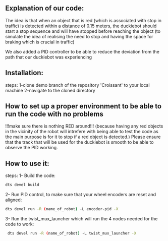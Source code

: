 ## Explanation of our code:
The idea is that when an object that is red (which is associated with stop in traffic) is detected within a distance of   0.15 meters, the duckiebot should start a stop sequence and will have stopped before reaching the object (to simulate the idea of realising the need to stop and having the space for braking which is crucial in traffic) 

We also added a PID controller to be able to reduce the deviation from the path that our duckiebot was experiencing

## Installation:
steps:
1-clone demo branch of the repository 'Croissant' to your local machine
2-navigate to the cloned directory

## How to set up a proper environment to be able to run the code with no problems
!!!make sure there is nothing RED around!!! (because having any red objects in the vicinity of the robot will intrefere with being able to test the code as the main purpose is for it to stop if a red object is detected.)
Please ensure that the track that will be used for the duckiebot is smooth to be able to observe the PID working.

## How to use it:
steps:
1- Build the code: 
```bash
dts devel build 
```

2- Run PID control, to make sure that your wheel encoders are reset and aligned:
```bash
dts devel run -R (name_of_robot) -L encoder-pid -X

```
3- Run the twist_mux_launcher which will run the 4 nodes needed for the code to work:
```bash
 dts devel run -R (name_of_robot) -L twist_mux_launcher -X
 ```